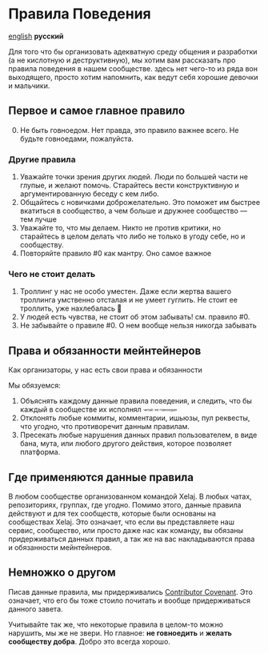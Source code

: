 # Правила Поведения

[english](https://github.com/quenbyako/path-template/blob/master/.github/CODE_OF_CONDUCT.md) **русский**

Для того что бы организовать адекватную среду общения и разработки (а не кислотную и деструктивную), мы хотим вам рассказать про правила поведения в нашем сообществе. здесь нет чего-то из ряда вон выходящего, просто хотим напомнить, как ведут себя хорошие девочки и мальчики.

## Первое и самое главное правило

0. Не быть говноедом. Нет правда, это правило важнее всего. Не будьте говноедами, пожалуйста.

### Другие правила

1. Уважайте точки зрения других людей. Люди по большей части не глупые, и желают помочь. Старайтесь вести конструктивную и аргументированную беседу с кем либо.
2. Общайтесь с новичками доброжелательно. Это поможет им быстрее вкатиться в сообщество, а чем больше и дружнее сообщество — тем лучше
3. Уважайте то, что мы делаем. Никто не против критики, но старайтесь в целом делать что либо не только в угоду себе, но и сообществу.
4. Повторяйте правило #0 как мантру. Оно самое важное

### Чего не стоит делать

1. Троллинг у нас не особо уместен. Даже если жертва вашего троллинга умственно отсталая и не умеет гуглить. Не стоит ее троллить, уже нахлебалась :full_moon_with_face:
2. У людей есть чувства, не стоит об этом забывать! см. правило #0.
3. Не забывайте о правиле #0. О нем вообще нельзя никогда забывать

## Права и обязанности мейнтейнеров

Как организаторы, у нас есть свои права и обязанности

Мы обязуемся:

1. Объяснять каждому данные правила поведения, и следить, что бы каждый в сообществе их исполнял <sub><sup><sub><sup>читай: не говноедил</sup></sub></sup></sub>
2. Отклонять любые коммиты, комментарии, ишьюзы, пул реквесты, что угодно, что противоречит данным правилам.
3. Пресекать любые нарушения данных правил пользователем, в виде бана, мута, или любого другого действия, которое позволяет платформа.

## Где применяются данные правила

В любом сообществе организованном командой Xelaj. В любых чатах, репозиториях, группах, где угодно. Помимо этого, данные правила действуют и для тех сообществ, которые были основаны на сообществах Xelaj. Это означает, что если вы представляете наш сервис, сообщество, или просто даже нас как команду, вы обязаны придерживаться данных правил, а так же на вас накладываются права и обязанности мейнтейнеров.

## Немножко о другом

Писав данные правила, мы придерживались [Contributor Covenant](https://contributor-covenant.org). Это означает, что его бы тоже стоило почитать и вообще придерживаться данного завета.

Учитывайте так же, что некоторые правила в целом-то можно нарушить, мы же не звери. Но главное: **не говноедить** и **желать сообществу добра**. Добро это всегда хорошо.
